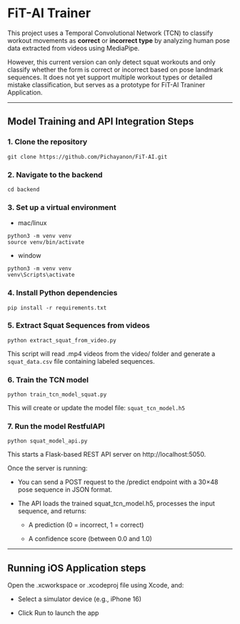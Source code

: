 # FiT-AI Trainer

This project uses a Temporal Convolutional Network (TCN) to classify workout movements as **correct** or **incorrect type** by analyzing human pose data extracted from videos using MediaPipe.

However, this current version can only detect squat workouts and only classify whether the form is correct or incorrect based on pose landmark sequences. It does not yet support multiple workout types or detailed mistake classification, but serves as a prototype for FiT-AI Traniner Application.

---

## Model Training and API Integration Steps

### 1. Clone the repository
```
git clone https://github.com/Pichayanon/FiT-AI.git
```
### 2. Navigate to the backend 
```
cd backend
```
### 3. Set up a virtual environment
- mac/linux
```
python3 -m venv venv
source venv/bin/activate  
```
- window
```
python3 -m venv venv
venv\Scripts\activate
```
### 4. Install Python dependencies
```
pip install -r requirements.txt
```
### 5. Extract Squat Sequences from videos
```
python extract_squat_from_video.py
```
This script will read .mp4 videos from the video/ folder and generate a ```squat_data.csv``` file containing labeled sequences.
### 6. Train the TCN model
```
python train_tcn_model_squat.py
```
This will create or update the model file: ```squat_tcn_model.h5```

### 7. Run the model RestfulAPI
```
python squat_model_api.py
```
This starts a Flask-based REST API server on http://localhost:5050.

Once the server is running:

- You can send a POST request to the /predict endpoint with a 30×48 pose sequence in JSON format.

- The API loads the trained squat_tcn_model.h5, processes the input sequence, and returns:

  - A prediction (0 = incorrect, 1 = correct)

  - A confidence score (between 0.0 and 1.0)
---

## Running iOS Application steps
Open the .xcworkspace or .xcodeproj file using Xcode, and:

- Select a simulator device (e.g., iPhone 16)

- Click Run to launch the app
